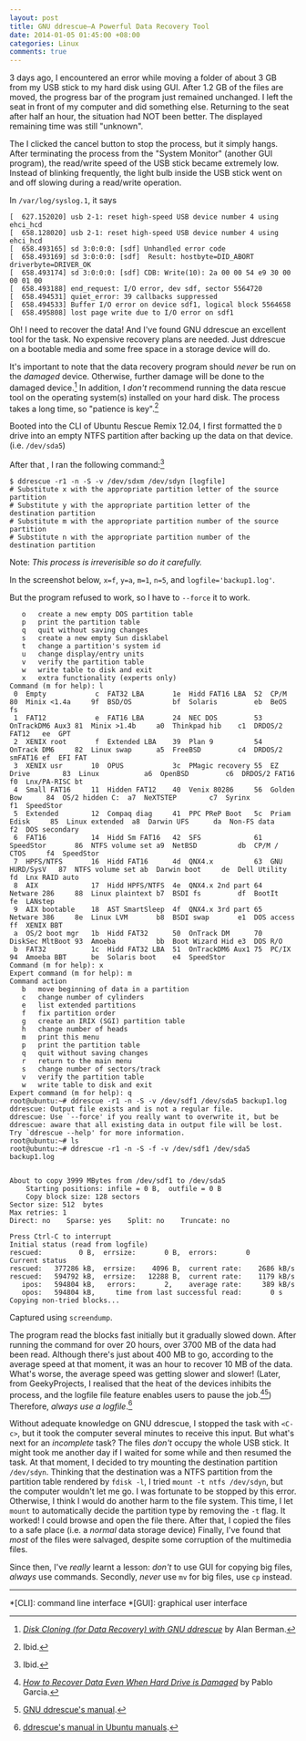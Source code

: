 ```yaml
---
layout: post
title: GNU ddrescue—A Powerful Data Recovery Tool
date: 2014-01-05 01:45:00 +08:00
categories: Linux
comments: true
---
```


3 days ago, I encountered an error while moving a folder of about 3 GB
from my USB stick to my hard disk using GUI.  After 1.2 GB of the
files are moved, the progress bar of the program just remained
unchanged.  I left the seat in front of my computer and did something
else.  Returning to the seat after half an hour, the situation had NOT
been better.  The displayed remaining time was still "unknown".

The I clicked the cancel button to stop the process, but it simply
hangs.  After terminating the process from the "System Monitor"
(another GUI program), the read/write speed of the USB stick became
extremely low.  Instead of blinking frequently, the light bulb inside
the USB stick went on and off slowing during a read/write operation.

In `/var/log/syslog.1`, it says

<pre class="cli"><code class="UBMono">[  627.152020] usb 2-1: reset high-speed USB device number 4 using ehci_hcd
[  658.128020] usb 2-1: reset high-speed USB device number 4 using ehci_hcd
<span class="err">[  658.493165] sd 3:0:0:0: [sdf] Unhandled error code</span>
[  658.493169] sd 3:0:0:0: [sdf]  Result: hostbyte=DID_ABORT driverbyte=DRIVER_OK
[  658.493174] sd 3:0:0:0: [sdf] CDB: Write(10): 2a 00 00 54 e9 30 00 00 01 00
<span class="err">[  658.493188] end_request: I/O error, dev sdf, sector 5564720</span>
[  658.494531] quiet_error: 39 callbacks suppressed
<span class="err">[  658.494533] Buffer I/O error on device sdf1, logical block 5564658</span>
[  658.495808] lost page write due to I/O error on sdf1</code>
</pre>

<!-- more -->

Oh! I need to recover the data! And I've found GNU ddrescue an
excellent tool for the task.  No expensive recovery plans are needed.
Just ddrescue on a bootable media and some free space in a storage
device will do.

It's important to note that the data recovery program should *never*
be run on the *damaged* device.  Otherwise, further damage will be
done to the damaged device.[^note]  In addition, I *don't* recommend
running the data rescue tool on the operating system(s) installed on
your hard disk.  The process takes a long time, so "patience is
key".[^key]

Booted into the CLI of Ubuntu Rescue Remix
12.04, I first formatted the `D` drive into an empty NTFS partition
after backing up the data on that device. (i.e. `/dev/sda5`)

After that , I ran the following command:[^cmd]

<pre class="cli"><code class="UBMono">$ ddrescue -r1 -n -S -v /dev/sdxm /dev/sdyn [logfile]
# Substitute x with the appropriate partition letter of the source partition
# Substitute y with the appropriate partition letter of the destination partition
# Substitute m with the appropriate partition number of the source partition
# Substitute n with the appropriate partition number of the destination partition</code>
</pre>

Note: *This process is irreverisible so do it carefully.*

In the screenshot below, `x=f`, `y=a`, `m=1`, `n=5`, and
`logfile='backup1.log'`.

But the program refused to work, so I have to `--force` it to work.

<pre class="cli"><code class="UBMono">   o   create a new empty DOS partition table
   p   print the partition table
   q   quit without saving changes
   s   create a new empty Sun disklabel
   t   change a partition's system id
   u   change display/entry units
   v   verify the partition table
   w   write table to disk and exit
   x   extra functionality (experts only)
Command (m for help): l
 0  Empty            c  FAT32 LBA       1e  Hidd FAT16 LBA  52  CP/M            80  Minix &lt;1.4a     9f  BSD/OS          bf  Solaris         eb  BeOS fs
 1  FAT12            e  FAT16 LBA       24  NEC DOS         53  OnTrackDM6 Aux3 81  Minix &gt;1.4b     a0  Thinkpad hib    c1  DRDOS/2 FAT12   ee  GPT
 2  XENIX root       f  Extended LBA    39  Plan 9          54  OnTrack DM6     82  Linux swap      a5  FreeBSD         c4  DRDOS/2 smFAT16 ef  EFI FAT
 3  XENIX usr       10  OPUS            3c  PMagic recovery 55  EZ Drive        83  Linux           a6  OpenBSD         c6  DRDOS/2 FAT16   f0  Lnx/PA-RISC bt
 4  Small FAT16     11  Hidden FAT12    40  Venix 80286     56  Golden Bow      84  OS/2 hidden C:  a7  NeXTSTEP        c7  Syrinx          f1  SpeedStor
 5  Extended        12  Compaq diag     41  PPC PReP Boot   5c  Priam Edisk     85  Linux extended  a8  Darwin UFS      da  Non-FS data     f2  DOS secondary
 6  FAT16           14  Hidd Sm FAT16   42  SFS             61  SpeedStor       86  NTFS volume set a9  NetBSD          db  CP/M / CTOS     f4  SpeedStor
 7  HPFS/NTFS       16  Hidd FAT16      4d  QNX4.x          63  GNU HURD/SysV   87  NTFS volume set ab  Darwin boot     de  Dell Utility    fd  Lnx RAID auto
 8  AIX             17  Hidd HPFS/NTFS  4e  QNX4.x 2nd part 64  Netware 286     88  Linux plaintext b7  BSDI fs         df  BootIt          fe  LANstep
 9  AIX bootable    18  AST SmartSleep  4f  QNX4.x 3rd part 65  Netware 386     8e  Linux LVM       b8  BSDI swap       e1  DOS access      ff  XENIX BBT
 a  OS/2 boot mgr   1b  Hidd FAT32      50  OnTrack DM      70  DiskSec MltBoot 93  Amoeba          bb  Boot Wizard Hid e3  DOS R/O
 b  FAT32           1c  Hidd FAT32 LBA  51  OnTrackDM6 Aux1 75  PC/IX           94  Amoeba BBT      be  Solaris boot    e4  SpeedStor
Command (m for help): x
Expert command (m for help): m
Command action
   b   move beginning of data in a partition
   c   change number of cylinders
   e   list extended partitions
   f   fix partition order
   g   create an IRIX (SGI) partition table
   h   change number of heads
   m   print this menu
   p   print the partition table
   q   quit without saving changes
   r   return to the main menu
   s   change number of sectors/track
   v   verify the partition table
   w   write table to disk and exit
Expert command (m for help): q
root@ubuntu:~# <span class="err">ddrescue -r1 -n -S -v /dev/sdf1 /dev/sda5 backup1.log</span>
ddrescue: Output file exists and is not a regular file.
ddrescue: Use <span class="UBHLCode">`--force'</span> if you really want to overwrite it, but be
ddrescue: aware that all existing data in output file will be lost.
Try `ddrescue --help' for more information.
root@ubuntu:~# ls
root@ubuntu:~# ddrescue -r1 -n -S <span class="UBHLCode">-f</span> -v /dev/sdf1 /dev/sda5 backup1.log


About to copy 3999 MBytes from /dev/sdf1 to /dev/sda5
    Starting positions: infile = 0 B,  outfile = 0 B
    Copy block size: 128 sectors
Sector size: 512  bytes
Max retries: 1
Direct: no    Sparse: yes    Split: no    Truncate: no

Press Ctrl-C to interrupt
Initial status (read from logfile)
rescued:         0 B,  errsize:       0 B,  errors:       0
Current status
rescued:   377286 kB,  errsize:    4096 B,  current rate:    2686 kB/s
rescued:   594792 kB,  errsize:   12288 B,  current rate:    1179 kB/s
   ipos:   594804 kB,   errors:       2,    average rate:     389 kB/s
   opos:   594804 kB,     time from last successful read:       0 s
Copying non-tried blocks...
</code></pre>

Captured using `screendump`.

The program read the blocks fast initially but it gradually slowed
down.  After running the command for over 20 hours, over 3700 MB of
the data had been read.  Although there's just about 400 MB to go,
according to the average speed at that moment, it was an hour to
recover 10 MB of the data.  What's worse, the average speed was
getting slower and slower!  (Later, from GeekyProjects, I realised
that the heat of the devices inhibits the process, and the logfile
file feature enables users to pause the job.[^geek_proj][^doc])
Therefore, *always use a logfile*.[^doc_ub]

Without adequate knowledge on GNU ddrescue, I stopped the task with
`<C-c>`, but it took the computer several minutes to receive this
input.  But what's next for an *incomplete* task? The files *don't*
occupy the whole USB stick.  It might took me another day if I waited
for some while and then resumed the task.  At that moment, I decided
to try mounting the destination partition `/dev/sdyn`.  Thinking that
the destination was a NTFS partition from the partition table rendered
by `fdisk -l`, I tried `mount -t ntfs /dev/sdyn`, but the computer
wouldn't let me go.  I was fortunate to be stopped by this error.
Otherwise, I think I would do another harm to the file system.  This
time, I let `mount` to automatically decide the partition type by
removing the `-t` flag.  It worked! I could browse and open the file
there.  After that, I copied the files to a safe place (i.e. a
*normal* data storage device) Finally, I've found that *most* of the
files were salvaged, despite some corruption of the multimedia files.

Since then, I've *really* learnt a lesson: *don't* to use GUI for
copying big files, *always* use commands.  Secondly, *never* use `mv`
for big files, use `cp` instead.

---
[^note]:
    [*Disk Cloning (for Data Recovery) with GNU ddrescue*][muck] by
    Alan Berman.

[^key]: Ibid.
[^cmd]: Ibid.
[^geek_proj]:
    [*How to Recover Data Even When Hard Drive is Damaged*][geek_proj]
    by Pablo Garcia.

[^doc]: [GNU ddrescue's manual][doc].
[^doc_ub]: [ddrescue's manual in Ubuntu manuals][doc_ub].

[muck]: http://techmuck.blogspot.hk/2012/03/data-recovery-with-gnu-ddrescue.html
[geek_proj]: http://www.geekyprojects.com/storage/how-to-recover-data-even-when-hard-drive-is-damaged/
[doc]: https://www.gnu.org/software/ddrescue/ddrescue.html
[doc_ub]: http://manpages.ubuntu.com/manpages/raring/man1/ddrescue.1.html

*[CLI]: command line interface
*[GUI]: graphical user interface
